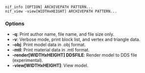     nif_info [OPTION] ARCHIVEPATH PATTERN...
    nif_view -view[WIDTHxHEIGHT] ARCHIVEPATH PATTERN...

### Options

* **-q**: Print author name, file name, and file size only.
* **-v**: Verbose mode, print block list, and vertex and triangle data.
* **-obj**: Print model data in .obj format.
* **-mtl**: Print material data in .mtl format.
* **-render[WIDTHxHEIGHT] DDSFILE**: Render model to DDS file (experimental).
* **-view[WIDTHxHEIGHT]**: View model.

